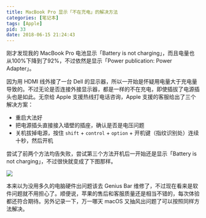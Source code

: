 ```yaml
---
title: MacBook Pro 显示「不在充电」的解决方法
categories: [笔记本]
tags: [Apple]
pid: 33
date: 2018-06-15 21:24:43
---
```


刚才发现我的 MacBook Pro 电池显示「Battery is not charging」，而且电量也从100%下降到了92%，不过依然是显示「Power publication: Power Adapter」。

因为用 HDMI 线外接了一台 Dell 的显示器，所以一开始是怀疑用电量大于充电量导致的。不过无论是否连接外接显示器，都是一样的不在充电，即使插拔了电源插头也是如此。无奈给 Apple 支援热线打电话咨询，Apple 支援的客服给出了三个解决方案：<!--more-->

- 重启大法好
- 把电源插头直接接入墙壁的插座，确认是否是电压问题
- 关机拔掉电源，按住 `shift` + `control` + `option` + 开机键（指纹识别处）连续十秒，然后开机

尝试了前两个方法均告失败，尝试第三个方法开机后一开始还是显示「Battery is not charging」，不过很快就变成了下图那样。

![](https://web-1256060851.cos.ap-hongkong.myqcloud.com/posts/33/battery.png!600x)

本来以为没用多久的电脑硬件出问题该去 Genius Bar 维修了，不过现在看来是软件问题就不用担心了。顺便说，苹果的售后和客服质量还是相当不错的，每次体验都还符合期待。另外记录一下，万一哪天 macOS 又抽风出问题了可以按照同样方法解决。
